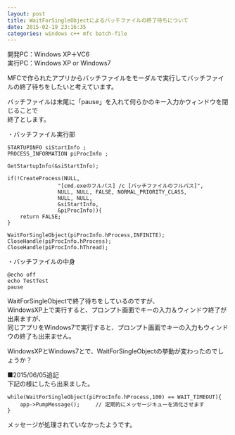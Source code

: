 ```yaml
---
layout: post
title: WaitForSingleObjectによるバッチファイルの終了待ちについて
date: 2015-02-19 23:16:35
categories: windows c++ mfc batch-file
---
```

<p>開発PC：Windows XP＋VC6<br>
実行PC：Windows XP or Windows7</p>

<p>MFCで作られたアプリからバッチファイルをモーダルで実行してバッチファイルの終了待ちをしたいと考えています。</p>

<p>バッチファイルは末尾に「pause」を入れて何らかのキー入力かウィンドウを閉じることで<br>
終了とします。</p>

<p>・バッチファイル実行部</p>

<pre><code>STARTUPINFO siStartInfo ;
PROCESS_INFORMATION piProcInfo ;

GetStartupInfo(&amp;siStartInfo);

if(!CreateProcess(NULL,
                "[cmd.exeのフルパス] /c [バッチファイルのフルパス]",
                NULL, NULL, FALSE, NORMAL_PRIORITY_CLASS,           
                NULL, NULL,
                &amp;siStartInfo,
                &amp;piProcInfo)){
    return FALSE;
}

WaitForSingleObject(piProcInfo.hProcess,INFINITE);
CloseHandle(piProcInfo.hProcess);
CloseHandle(piProcInfo.hThread);
</code></pre>

<p>・バッチファイルの中身</p>

<pre><code>@echo off
echo TestTest
pause
</code></pre>

<p>WaitForSingleObjectで終了待ちをしているのですが、<br>
WindowsXP上で実行すると、プロンプト画面でキーの入力＆ウィンドウ終了が出来ますが、<br>
同じアプリをWindows7で実行すると、プロンプト画面でキーの入力もウィンドウの終了も出来ません。</p>

<p>WindowsXPとWindows7とで、WaitForSingleObjectの挙動が変わったのでしょうか？</p>

<p>■2015/06/05追記<br>
下記の様にしたら出来ました。</p>

<pre><code>while(WaitForSingleObject(piProcInfo.hProcess,100) == WAIT_TIMEOUT){
    app-&gt;PumpMessage();     // 定期的にメッセージキューを消化させます
}
</code></pre>

<p>メッセージが処理されていなかったようです。</p>

